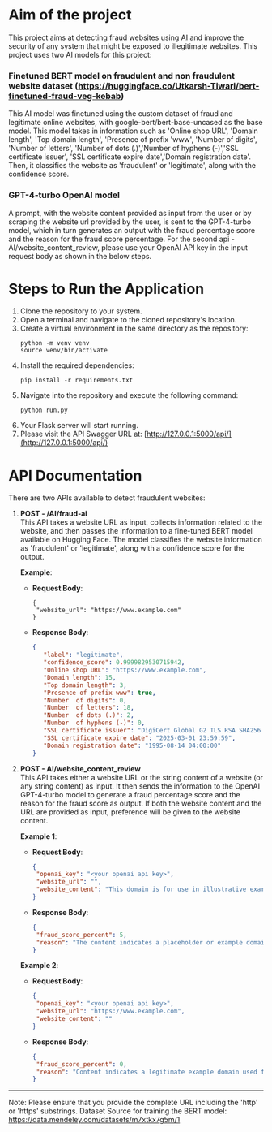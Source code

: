 # Aim of the project
This project aims at detecting fraud websites using AI and improve the security of any system that might be exposed to illegitimate websites. This project uses two AI models for this project:

### Finetuned BERT model on fraudulent and non fraudulent website dataset (https://huggingface.co/Utkarsh-Tiwari/bert-finetuned-fraud-veg-kebab) 
This AI model was finetuned using the custom dataset of fraud and legitimate online websites, with google-bert/bert-base-uncased as the base model. This model takes in information such as 'Online shop URL', 'Domain length', 'Top domain length', 'Presence of prefix 'www', 'Number  of digits', 'Number  of letters', 'Number  of dots (.)','Number  of hyphens (-)','SSL certificate issuer', 'SSL certificate expire date','Domain registration date'. Then, it classifies the website as 'fraudulent' or 'legitimate', along with the confidence score.

### GPT-4-turbo OpenAI model
A prompt, with the website content provided as input from the user or by scraping the website url provided by the user, is sent to the GPT-4-turbo model, which in turn generates an output with the fraud percentage score and the reason for the fraud score percentage. For the second api - AI/website_content_review, please use your OpenAI API key in the input request body as shown in the below steps.   
    
    
    
    
# Steps to Run the Application

1. Clone the repository to your system.
2. Open a terminal and navigate to the cloned repository's location.
3. Create a virtual environment in the same directory as the repository:
   ```
   python -m venv venv
   source venv/bin/activate
   ```
4. Install the required dependencies:
   ```
   pip install -r requirements.txt
   ```
5. Navigate into the repository and execute the following command:
   ```
   python run.py
   ```
6. Your Flask server will start running.
7. Please visit the API Swagger URL at: [http://127.0.0.1:5000/api/](http://127.0.0.1:5000/api/)
    
    
    
      
# API Documentation

There are two APIs available to detect fraudulent websites:

1. **POST - /AI/fraud-ai**  
   This API takes a website URL as input, collects information related to the website, and then passes the information to a fine-tuned BERT model available on Hugging Face. The model classifies the website information as 'fraudulent' or 'legitimate', along with a confidence score for the output.

   **Example**:
   - **Request Body**:  
     ```
     {
      "website_url": "https://www.example.com"
     }
     ```
   - **Response Body**:  
     ```json
     {
        "label": "legitimate",
        "confidence_score": 0.9999829530715942,
        "Online shop URL": "https://www.example.com",
        "Domain length": 15,
        "Top domain length": 3,
        "Presence of prefix www": true,
        "Number  of digits": 0,
        "Number  of letters": 18,
        "Number  of dots (.)": 2,
        "Number  of hyphens (-)": 0,
        "SSL certificate issuer": "DigiCert Global G2 TLS RSA SHA256 2020 CA1",
        "SSL certificate expire date": "2025-03-01 23:59:59",
        "Domain registration date": "1995-08-14 04:00:00"
     }
     ```

2. **POST - AI/website_content_review**  
   This API takes either a website URL or the string content of a website (or any string content) as input. It then sends the information to the OpenAI GPT-4-turbo model to generate a fraud percentage score and the reason for the fraud score as output. If both the website content and the URL are provided as input, preference will be given to the website content.

   **Example 1**:
   - **Request Body**:  
     ```json
     {
      "openai_key": "<your openai api key>",
      "website_url": "",
      "website_content": "This domain is for use in illustrative examples in documents. You may use this domain in literature without prior coordination or asking for permission."
     }
     ```
   - **Response Body**:  
     ```json
     {
      "fraud_score_percent": 5,
      "reason": "The content indicates a placeholder or example domain usage, generally not fraudulent but low risk due to lack of context."
     }
     ```

   **Example 2**:
   - **Request Body**:  
     ```json
     {
      "openai_key": "<your openai api key>",
      "website_url": "https://www.example.com",
      "website_content": ""
     }
     ```
   - **Response Body**:  
     ```json
     {
      "fraud_score_percent": 0,
      "reason": "Content indicates a legitimate example domain used for illustrative purposes."
     }
     ```

---

Note: Please ensure that you provide the complete URL including the 'http' or 'https' substrings.
Dataset Source for training the BERT model: https://data.mendeley.com/datasets/m7xtkx7g5m/1
